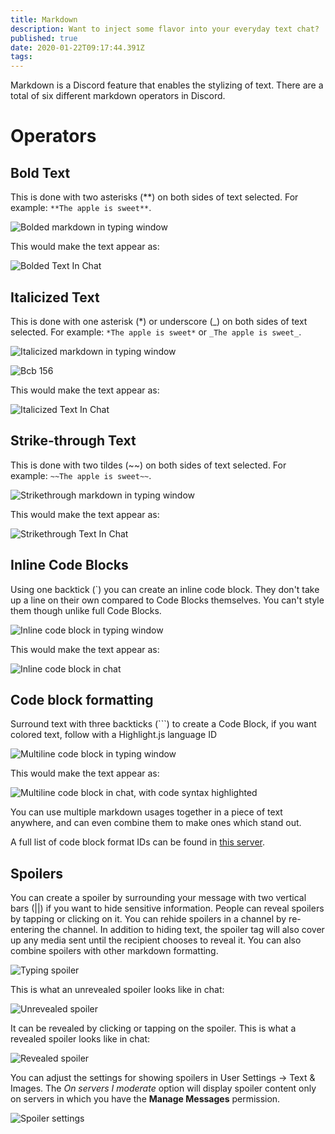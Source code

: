 ```yaml
---
title: Markdown
description: Want to inject some flavor into your everyday text chat?
published: true
date: 2020-01-22T09:17:44.391Z
tags: 
---
```


Markdown is a Discord feature that enables the stylizing of text. There are a total of six different markdown operators in Discord.

# Operators
## Bold Text
This is done with two asterisks (\*\*) on both sides of text selected. 
For example: `**The apple is sweet**`.

![Bolded markdown in typing window](https://raw.githubusercontent.com/DiscordiaWiki/wiki/master/uploads/markdown/a-5-f-8-d-0.png "Bolded markdown in typing window.")

This would make the text appear as: 

![Bolded Text In Chat](https://raw.githubusercontent.com/DiscordiaWiki/wiki/master/uploads/markdown/bolded-text-in-chat.png "Bolded text in chat.")

## Italicized Text
This is done with one asterisk (\*) or underscore (\_) on both sides of text selected. For example: `*The apple is sweet*` or `_The apple is sweet_`.

![Italicized markdown in typing window](https://raw.githubusercontent.com/DiscordiaWiki/wiki/master/uploads/markdown/6-e-34-bc.png "Italicized markdown in typing window.")

![Bcb 156](https://raw.githubusercontent.com/DiscordiaWiki/wiki/master/uploads/markdown/bcb-156.png "Italicized markdown in typing window.")

This would make the text appear as:

![Italicized Text In Chat](https://raw.githubusercontent.com/DiscordiaWiki/wiki/master/uploads/markdown/italicized-text-in-chat.png "Italicized text in chat.")

## Strike-through Text
This is done with two tildes (\~\~) on both sides of text selected. For example: `~~The apple is sweet~~`.

![Strikethrough markdown in typing window](https://raw.githubusercontent.com/DiscordiaWiki/wiki/master/uploads/markdown/56992-e.png "Strikethrough markdown in typing window.")

This would make the text appear as:

![Strikethrough Text In Chat](https://raw.githubusercontent.com/DiscordiaWiki/wiki/master/uploads/markdown/strikethrough-text-in-chat.png "Strikethrough text in chat.")

## Inline Code Blocks
Using one backtick (\`) you can create an inline code block. They don't take up a line on their own compared to Code Blocks themselves. You can't style them though unlike full Code Blocks.

![Inline code block in typing window](https://raw.githubusercontent.com/DiscordiaWiki/wiki/master/uploads/markdown/c-8-ca-1-f.png "Inline code block in typing window.")

This would make the text appear as:

![Inline code block in chat](https://raw.githubusercontent.com/DiscordiaWiki/wiki/master/uploads/markdown/c-144-da.png "Inline code block in chat.")

## Code block formatting
Surround text with three backticks (\`\`\`) to create a Code Block, if you want colored text, follow with a Highlight.js language ID

![Multiline code block in typing window](https://raw.githubusercontent.com/DiscordiaWiki/wiki/master/uploads/markdown/a-16-ed-5.png "Multiline code block in typing window.")

This would make the text appear as:

![Multiline code block in chat, with code syntax highlighted](https://raw.githubusercontent.com/DiscordiaWiki/wiki/master/uploads/markdown/c-73-dd-2.png "Multiline code block in chat, with code syntax highlighted.")

You can use multiple markdown usages together in a piece of text anywhere, and can even combine them to make ones which stand out.

A full list of code block format IDs can be found in [this server](https://discord.gg/VfVvwcX).

## Spoilers
You can create a spoiler by surrounding your message with two vertical bars (\|\|) if you want to hide sensitive information. People can reveal spoilers by tapping or clicking on it. You can rehide spoilers in a channel by re-entering the channel. In addition to hiding text, the spoiler tag will also cover up any media sent until the recipient chooses to reveal it.
You can also combine spoilers with other markdown formatting.

![Typing spoiler](https://raw.githubusercontent.com/DiscordiaWiki/wiki/master/uploads/markdown/typingspoiler.png "Typingspoiler")

This is what an unrevealed spoiler looks like in chat:

![Unrevealed spoiler](https://raw.githubusercontent.com/DiscordiaWiki/wiki/master/uploads/markdown/unrevealedspoiler.png "Unrevealedspoiler")

It can be revealed by clicking or tapping on the spoiler. This is what a revealed spoiler looks like in chat:

![Revealed spoiler](https://raw.githubusercontent.com/DiscordiaWiki/wiki/master/uploads/markdown/revealedspoiler.png "Revealedspoiler")

You can adjust the settings for showing spoilers in User Settings -> Text & Images. The *On servers I moderate* option will display spoiler content only on servers in which you have the **Manage Messages** permission.

![Spoiler settings](https://raw.githubusercontent.com/DiscordiaWiki/wiki/master/uploads/markdown/spoiler-settings.png "Spoiler settings")